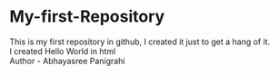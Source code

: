 # My-first-Repository
This is my first repository in github, I created it just to get a hang of it.<br>
I created Hello World in html
<br>
Author - Abhayasree Panigrahi
